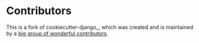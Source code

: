# Contributors

This is a fork of cookiecutter-django_, which was created and is maintained by a [big group of wonderful contributors](https://github.com/pydanny/cookiecutter-django/blob/master/CONTRIBUTORS.md).